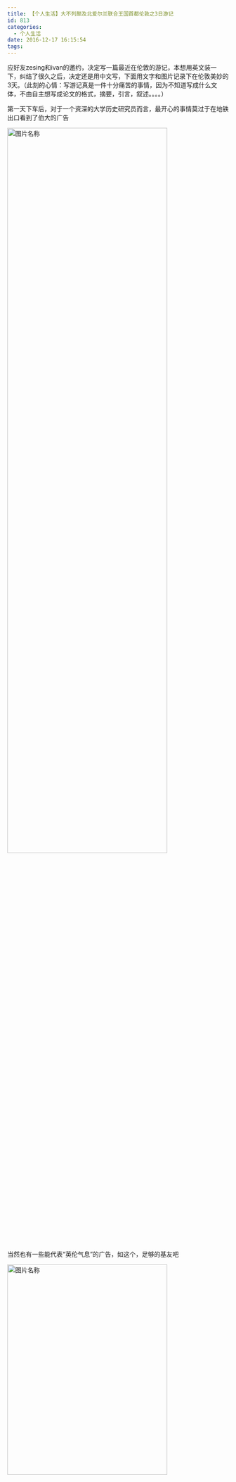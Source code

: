 ```yaml
---
title: 【个人生活】大不列颠及北爱尔兰联合王国首都伦敦之3日游记
id: 813  
categories:
  - 个人生活
date: 2016-12-17 16:15:54
tags:
---
```


应好友zesing和ivan的邀约，决定写一篇最近在伦敦的游记，本想用英文装一下，纠结了很久之后，决定还是用中文写，下面用文字和图片记录下在伦敦美妙的3天。（此刻的心情：写游记真是一件十分痛苦的事情，因为不知道写成什么文体，不由自主想写成论文的格式，摘要，引言，叙述。。。。）

第一天下车后，对于一个资深的大学历史研究员而言，最开心的事情莫过于在地铁出口看到了伯大的广告

<img src="https://rjgeek.github.io/images/2016/12/travel/g_1.jpg?t=1>" width = "85%" height = "65%" alt="图片名称" align=center />  

<!--more-->

当然也有一些能代表“英伦气息”的广告，如这个，足够的基友吧  

<img src="https://rjgeek.github.io/images/2016/12/travel/g_2.jpg?t=2>" width = "85%" height = "35%" alt="图片名称" align=center />  

到了酒店，发现酒店远超出我们的预期（因为自带厨房，而且各种设备十分齐全，唯一遗憾的是WI-FI坏了）

<img src="https://rjgeek.github.io/images/2016/12/travel/cz_0.jpg?t=2>" width = "85%" height = "65%" alt="图片名称" align=center />  

在酒店小歇之后，本决定去晚上去海德公园看看夜景，途中发现了宝藏（自然科学历史博物馆），本以为是在讲英国的历史，事实上更加偏重天文历史和生物进化的研究，不同于其他的博物馆的地方是更注重体验，很多照片都是可以触摸的，可以试听的，不像我天朝所有展品都写这“禁止触碰！”

## 自然科学历史博物馆
博物馆外景

<img src="https://rjgeek.github.io/images/2016/12/travel/z_2.jpg?t=2>" width = "85%" height = "65%" alt="图片名称" align=center />  

博物馆门牌  

<img src="https://rjgeek.github.io/images/2016/12/travel/z_1.jpg?t=2>" width = "85%" height = "65%" alt="图片名称" align=center />  

进入主展厅区

<img src="https://rjgeek.github.io/images/2016/12/travel/z_3.jpg?t=2>" width = "85%" height = "65%" alt="图片名称" align=center />  

展品主要分为两部分，一是天文科学，比如自然界中石头的风化，地表的生成，地震的原理等

<img src="https://rjgeek.github.io/images/2016/12/travel/z_4.jpg?t=2>" width = "85%" height = "65%" alt="图片名称" align=center />  

另一部分树生物科学，诸如最小的生物，各种生物的进化史等。

<img src="https://rjgeek.github.io/images/2016/12/travel/z_5.jpg?t=2>" width = "85%" height = "65%" alt="图片名称" align=center />

---

相比伯明翰，伦敦的街头确实繁华不少，灯红酒绿的，四处悬挂着“大英帝国”的国旗，就连警车都比伯村开的快，有种德国明天就要入侵的紧张感
## 伦敦的街头

伦敦的标志性的公交车，红彤彤的，可爱吧（不要在意旁边的国旗，那是个例外）

<img src="https://rjgeek.github.io/images/2016/12/travel/s_1.jpg?t=2>" width = "85%" height = "65%" alt="图片名称" align=center />

傍晚时分的溜冰场，实际当时才4点，伦敦基本4点天就黑了

<img src="https://rjgeek.github.io/images/2016/12/travel/s_2.jpg?t=2>" width = "85%" height = "65%" alt="图片名称" align=center />

牛津街的部分，说实话能活着从牛街街回来真是感到莫大的欣慰（最近IS扬言要攻击该地区）

<img src="https://rjgeek.github.io/images/2016/12/travel/s_5.jpg?t=2>" width = "85%" height = "65%" alt="图片名称" align=center />

<img src="https://rjgeek.github.io/images/2016/12/travel/s_3.jpg?t=2>" width = "85%" height = "65%" alt="图片名称" align=center />

伦敦的商业区，云集了众多厉害的公司（汇丰，花旗，普华永道）

<img src="https://rjgeek.github.io/images/2016/12/travel/s_4.jpg?t=2>" width = "85%" height = "65%" alt="图片名称" align=center />

---
英国是个对钟表十分着迷的国家，你几乎能在任何一个城市或者地区看到各种钟楼
## 大本钟
忧郁的背影，但是也比不过被鸟屎击中的zesing

<img src="https://rjgeek.github.io/images/2016/12/travel/dbz_1.jpg?t=2>" width = "85%" height = "65%" alt="图片名称" align=center />

玩弄于鼓掌之间的大本钟，

<img src="https://rjgeek.github.io/images/2016/12/travel/dbz_2.jpg?t=2>" width = "85%" height = "65%" alt="图片名称" align=center />

实际我在拍摄上一个照片的时候，下落的鸟屎理我的头不足5厘米，但是最终这个新鲜的东西，还是被zesing抢先了一步，勇敢的弄衣服夹住了下落的鸟屎，我们的为他的悲壮主义精神点赞！

<img src="https://rjgeek.github.io/images/2016/12/travel/dbz_3.jpg?t=2>" width = "85%" height = "65%" alt="图片名称" align=center />

为了答谢鸟儿的热情，我们决定合影留念

<img src="https://rjgeek.github.io/images/2016/12/travel/dbz_5.jpg?t=2>" width = "85%" height = "65%" alt="图片名称" align=center />

---
来自世界各地“捐赠”的东西，然后建了一个博物馆展示，然后自豪的告诉世人，我们才是最牛逼的
## 大英博物馆

门口是这样的

<img src="https://rjgeek.github.io/images/2016/12/travel/b_1.jpg?t=2>" width = "85%" height = "65%" alt="图片名称" align=center />

让我想起了小学时候，墙上的各种宣传画,然后旁边在写上“德智体全面发展”

<img src="https://rjgeek.github.io/images/2016/12/travel/b_2.png?t=2>" width = "85%" height = "65%" alt="图片名称" align=center />

虽然我看不懂，但是这对于一个书虫真心具有莫大的吸引力

<img src="https://rjgeek.github.io/images/2016/12/travel/b_3.png?t=2>" width = "85%" height = "65%" alt="图片名称" align=center />

为什么不是全裸的？这肯定是伪艺术！

<img src="https://rjgeek.github.io/images/2016/12/travel/b_4.png?t=2>" width = "85%" height = "65%" alt="图片名称" align=center />

---
鉴于对历史的敬畏，一些木乃伊什么的决定不再上图了。下面我们将去女王的家看一看
## 白金汉宫
这就是女王的宫殿  

<img src="https://rjgeek.github.io/images/2016/12/travel/bjh_1.png?t=2>" width = "85%" height = "65%" alt="图片名称" align=center />

女王的卫队

<img src="https://rjgeek.github.io/images/2016/12/travel/bjh_2.jpg?t=2>" width = "85%" height = "65%" alt="图片名称" align=center />

战斗演习

<img src="https://rjgeek.github.io/images/2016/12/travel/bjh_3.jpg?t=2>" width = "85%" height = "65%" alt="图片名称" align=center />

女王的后花园，皇家园林公园

<img src="https://rjgeek.github.io/images/2016/12/travel/bjh_4.jpg?t=2>" width = "85%" height = "65%" alt="图片名称" align=center />

---
格林尼治天文台开始并不在考虑范围内，主要是太远了，庆幸的我们的 16-25 Railcard 成功的绑定了伦敦地铁一卡通（Oyster card），一般这个网上很少有相关的教程，其实只要拿着你的16-25 Railcard和 Oyster card然后找地铁的工作人员授权就好，经过我们测试，一般可以打25折，重点是每天3.7磅封顶。
## 皇家格林尼治天文台
格林尼治标准时间（旧译格林尼治平均时间或格林威治标准时间；英语：Greenwich Mean Time，GMT）是指位于英国伦敦郊区的皇家格林尼治天文台的标准时间，因为本初子午线被定义在通过那里的经线。

<img src="https://rjgeek.github.io/images/2016/12/travel/gl_1.png?t=2>" width = "85%" height = "65%" alt="图片名称" align=center />

自1924年2月5日开始，格林尼治天文台每隔一小时会向全世界发放调时信息

<img src="https://rjgeek.github.io/images/2016/12/travel/gl_2.png?t=2>" width = "85%" height = "65%" alt="图片名称" align=center />

---
没来英国之前，他们都说英国的饭菜难吃，然后事实证明确实很难吃，基本就有两种做法，一种是水煮，另一种是烤箱
## 英国饮食文化
典型的英式早餐

<img src="https://rjgeek.github.io/images/2016/12/travel/cz_1.png?t=2>" width = "85%" height = "65%" alt="图片名称" align=center />

典型的英国中餐，事实上他们并不怎么吃中餐（炸鱼薯条）

<img src="https://rjgeek.github.io/images/2016/12/travel/ch_2.jpg?t=2>" width = "85%" height = "65%" alt="图片名称" align=center />

龙虾薯条，当然这是非典型的英国饭菜，人均消费25磅左右，作为一种体验，还是强烈推荐的

<img src="https://rjgeek.github.io/images/2016/12/travel/ch_3.jpg?t=2>" width = "85%" height = "65%" alt="图片名称" align=center />
## 伦敦地铁文化
> Please mind the gap between the train and the platform

这句话伴随着伦敦100多年的历史，显然已经沉淀成可一种文化，礼品店有卖各种“mind the gap”的短袖

<img src="https://rjgeek.github.io/images/2016/12/travel/d_1.jpg?t=2>" width = "85%" height = "65%" alt="图片名称" align=center />

现代的伦敦地铁某些支线，如维多利亚线依然 保留了旧的列车，个人感觉这种列车更有时代科技感

<img src="https://rjgeek.github.io/images/2016/12/travel/d_5.jpg?t=2>" width = "85%" height = "65%" alt="图片名称" align=center />

近些年伦敦地铁增加了一些活泼的元素，但是也驱散不了地铁中人与人之间的冷漠

<img src="https://rjgeek.github.io/images/2016/12/travel/d_2.jpg?t=2>" width = "85%" height = "65%" alt="图片名称" align=center />

<img src="https://rjgeek.github.io/images/2016/12/travel/d_3.jpg?t=2>" width = "85%" height = "65%" alt="图片名称" align=center />

值得一提的是，即使这样，我们依然获得了2次搭讪与被搭讪，一个退休的桥梁工程师，另一个为毕业于伦敦政经的银行职员（印度三哥）

---
在zesing的强烈建议下，我们去体验一下，伦敦评分顶级的酒吧，名字忘记了，先不说酒怎样，单从酒保看这个酒吧确实顶级的
## 煮酒论英雄
像瓷娃娃一样的酒保

<img src="https://rjgeek.github.io/images/2016/12/travel/j_1.jpg?t=2>" width = "85%" height = "65%" alt="图片名称" align=center />

德国的红酒，真心不够懂酒啊

<img src="https://rjgeek.github.io/images/2016/12/travel/j_2.jpg?t=2>" width = "85%" height = "65%" alt="图片名称" align=center />

基本喝酒的同时，聊得话题就是批评与自我批评，再此对zesing的误解的表示道歉，最终总结下我们得出的结论

> **1.每个人的成长环境经历不同，所以考虑问题的角度尽量从全局出发，考虑到别人的感受 **
>  
> **2.做大事者，一定要有宽广的胸襟，纵使周瑜这样的奇才，狭隘的胸襟一样严重阻碍了他的发展 **
>  
> **3.承认别人的长处，承认自己的短处，即使知道了这些事实也不要自卑自弃，羞耻是前进的动力  **
> 
> **4.做任何事情，三思而后行，武断的着急行为是情商低的表现**
> 
>** 5.人的生命有限，你的一生只能做成一件事情，所以一定要聚焦**


最后，作者照片镇楼

<img src="https://rjgeek.github.io/images/2016/12/travel/zi.png?t=2>" width = "85%" height = "65%" alt="图片名称" align=center />

## 声明
本文1%为组合,99%为原创

## 引用
http://baike.baidu.com/link?url=1hJ2pkvmMXP8z4ZUj4SNA9yJtZWeoPtuJvMYvAe3g8IWrUPMX6L7b1ppFjaYZDsO5e1kYaawsWycMzoY2KzbefzG3bv3oSe4wlbQ149bhx3XuZypvtgsARl5_HYA_Imd





